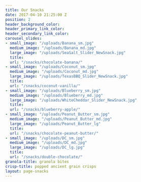 ```yaml
---
title: Our Snacks
date: 2017-04-10 21:25:00 Z
position: 2
header_background_color: 
header_primary_link_color: 
header_secondary_link_color: 
carousel_slides:
- small_image: "/uploads/Banana_sm.jpg"
  medium_image: "/uploads/Banana_md.jpg"
  large_image: "/uploads/SeaSalt_Slider_NewSnack.jpg"
  title: 
  url: "/snacks/chocolate-banana/"
- small_image: "/uploads/Coconut_sm.jpg"
  medium_image: "/uploads/Coconut_md.jpg"
  large_image: "/uploads/TexasBBQ_Slider_NewSnack.jpg"
  title: 
  url: "/snacks/coconut-vanilla/"
- small_image: "/uploads/Blueberry_sm.jpg"
  medium_image: "/uploads/Blueberry_md.jpg"
  large_image: "/uploads/WhiteCheddar_Slider_NewSnack.jpg"
  title: 
  url: "/snacks/blueberry-apple/"
- small_image: "/uploads/Peanut_Butter_sm.jpg"
  medium_image: "/uploads/Peanut_Butter_md.jpg"
  large_image: "/uploads/Peanut_Butter_lg"
  title: 
  url: "/snacks/chocolate-peanut-butter/"
- small_image: "/uploads/DC_sm.jpg"
  medium_image: "/uploads/DC_md.jpg"
  large_image: "/uploads/DC_lg.jpg"
  title: 
  url: "/snacks/double-chocolate/"
granola-title: granola bites
crisp-title: popped ancient grain crisps
layout: page-snacks
---
```


